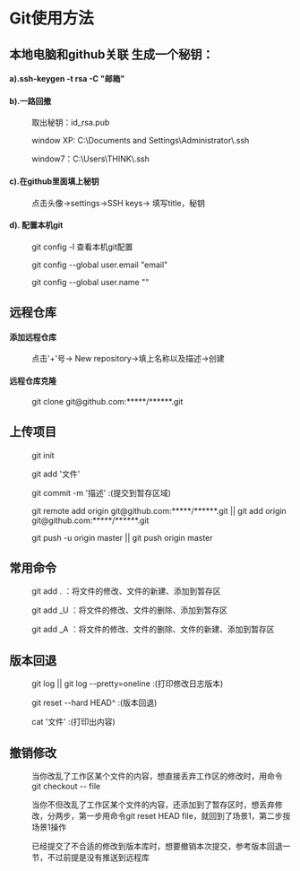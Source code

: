 # Git使用方法
<h2>本地电脑和github关联 生成一个秘钥：</h2>
<dl>
	<h4>a).ssh-keygen -t rsa -C "邮箱"</h4>
	<h4>b).一路回撤</h4>
	<dd>
		<p>取出秘钥：id_rsa.pub</p>
		<p>window XP:  C:\Documents and Settings\Administrator\.ssh</p>
		<p>window7：C:\Users\THINK\.ssh</p>
	</dd>
	<h4>c).在github里面填上秘钥</h4>
	<dd>
		<p>点击头像->settings->SSH keys-> 填写title，秘钥</p>
	</dd>
	<h4>d). 配置本机git</h4>
	<dd>
		<p>git config -l 查看本机git配置</p>
		<p>git config --global user.email "email"</p>
		<p>git config --global user.name ""</p>
	</dd>
</dl>
<h2>远程仓库</h2>
<dl>
	<h4>添加远程仓库</h4>
	<dd>
		<p>点击'+'号-> New repository->填上名称以及描述->创建</p>
	</dd>
	<h4>远程仓库克隆</h4>
	<dd>
		<p>git clone git@github.com:*****/******.git</p>
	</dd>
</dl>
<h2>上传项目</h2>
<dl>
	<h4></h4>
	<dd>
		<p>git init</p>
		<p>git add '文件'</p>
		<p>git commit -m '描述' :(提交到暂存区域)</p>
		<p>git remote add origin git@github.com:*****/******.git || git add origin git@github.com:*****/******.git</p>
		<p>git push -u origin master || git push origin master</p>
	</dd>
</dl>
<h2>常用命令</h2>
<dl>
	<dd>
		<p>git add . ：将文件的修改、文件的新建、添加到暂存区</p>
		<p>git add _U ：将文件的修改、文件的删除、添加到暂存区</p>
		<p>git add _A ：将文件的修改、文件的删除、文件的新建、添加到暂存区</p>		
	</dd>
</dl>
<h2>版本回退</h2>
<dl>
	<dd>
		<p>git log || git log --pretty=oneline :(打印修改日志版本)</p>
		<p>git reset --hard HEAD^ :(版本回退)</p>
		<p>cat '文件' :(打印出内容)</p>
	</dd>
</dl>
<h2>撤销修改</h2>
<dl>
	<dd>
		<p>当你改乱了工作区某个文件的内容，想直接丢弃工作区的修改时，用命令git checkout -- file</p>
		<p>当你不但改乱了工作区某个文件的内容，还添加到了暂存区时，想丢弃修改，分两步，第一步用命令git reset HEAD file，就回到了场景1，第二步按场景1操作</p>
		<p>已经提交了不合适的修改到版本库时，想要撤销本次提交，参考版本回退一节，不过前提是没有推送到远程库</p>
	</dd>
</dl>


